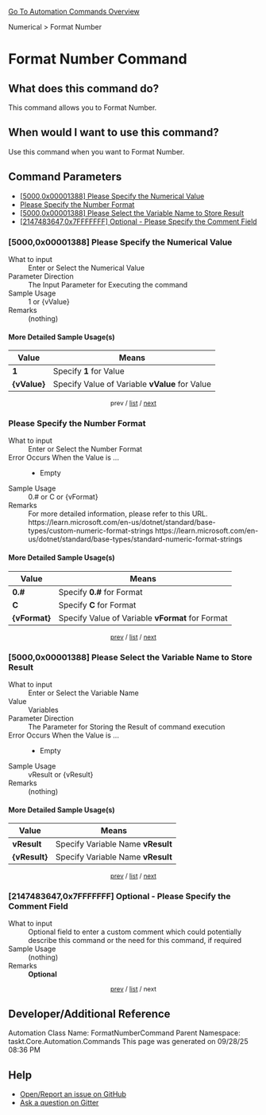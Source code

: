 <!--TITLE: Format Number Command -->
<!-- SUBTITLE: a command in the Numerical group. -->
[Go To Automation Commands Overview](/automation-commands.md)


Numerical &gt; Format Number


# Format Number Command


## What does this command do?
This command allows you to Format Number.


## When would I want to use this command?
Use this command when you want to Format Number.


<a id="param_list"></a>
## Command Parameters
- [[5000,0x00001388] Please Specify the Numerical Value](#param_0)
- [Please Specify the Number Format](#param_1)
- [[5000,0x00001388] Please Select the Variable Name to Store Result](#param_2)
- [[2147483647,0x7FFFFFFF] Optional - Please Specify the Comment Field](#param_3)


<a id="param_0"></a>
### [5000,0x00001388] Please Specify the Numerical Value


<dl>
<dt>What to input</dt><dd>Enter or Select the Numerical Value</dd>
<dt>Parameter Direction</dt><dd>The Input Parameter for Executing the command</dd>
<dt>Sample Usage</dt><dd>1 or {vValue}</dd>
<dt>Remarks</dt><dd>(nothing)</dd>
</dl>




#### More Detailed Sample Usage(s)
| Value | Means |
|---|---|
| <strong>1</strong> | Specify **1** for Value |
| <strong>{vValue}</strong> | Specify Value of Variable **vValue** for Value |


<div style="font-size: 90%; text-align: center">


prev / [list](#param_list) / [next](#param_1)


</div>


<a id="param_1"></a>
### Please Specify the Number Format


<dl>
<dt>What to input</dt><dd>Enter or Select the Number Format</dd>
<dt>Error Occurs When the Value is ...</dt><dd><ul>
<li>Empty</li>
</ul></dd>
<dt>Sample Usage</dt><dd>0.# or C or {vFormat}</dd>
<dt>Remarks</dt><dd>For more detailed information, please refer to this URL.
https://learn.microsoft.com/en-us/dotnet/standard/base-types/custom-numeric-format-strings
https://learn.microsoft.com/en-us/dotnet/standard/base-types/standard-numeric-format-strings</dd>
</dl>




#### More Detailed Sample Usage(s)
| Value | Means |
|---|---|
| <strong>0.#</strong> | Specify **0.#** for Format |
| <strong>C</strong> | Specify **C** for Format |
| <strong>{vFormat}</strong> | Specify Value of Variable **vFormat** for Format |


<div style="font-size: 90%; text-align: center">


[prev](#param_1) / [list](#param_list) / [next](#param_2)


</div>


<a id="param_2"></a>
### [5000,0x00001388] Please Select the Variable Name to Store Result


<dl>
<dt>What to input</dt><dd>Enter or Select the Variable Name</dd>
<dt>Value</dt><dd>Variables</dd>
<dt>Parameter Direction</dt><dd>The Parameter for Storing the Result of command execution</dd>
<dt>Error Occurs When the Value is ...</dt><dd><ul>
<li>Empty</li>
</ul></dd>
<dt>Sample Usage</dt><dd>vResult or {vResult}</dd>
<dt>Remarks</dt><dd>(nothing)</dd>
</dl>




#### More Detailed Sample Usage(s)
| Value | Means |
|---|---|
| <strong>vResult</strong> | Specify Variable Name **vResult** |
| <strong>{vResult}</strong> | Specify Variable Name **vResult** |


<div style="font-size: 90%; text-align: center">


[prev](#param_2) / [list](#param_list) / [next](#param_3)


</div>


<a id="param_3"></a>
### [2147483647,0x7FFFFFFF] Optional - Please Specify the Comment Field


<dl>
<dt>What to input</dt><dd>Optional field to enter a custom comment which could potentially describe this command or the need for this command, if required</dd>
<dt>Sample Usage</dt><dd>(nothing)</dd>
<dt>Remarks</dt><dd><strong>Optional</strong><br></dd>
</dl>




<div style="font-size: 90%; text-align: center">


[prev](#param_3) / [list](#param_list) / next


</div>


## Developer/Additional Reference
Automation Class Name: FormatNumberCommand
Parent Namespace: taskt.Core.Automation.Commands
This page was generated on 09/28/25 08:36 PM


## Help
- [Open/Report an issue on GitHub](https://github.com/rcktrncn/taskt/issues/new)
- [Ask a question on Gitter](https://gitter.im/taskt-rpa/Lobby)

